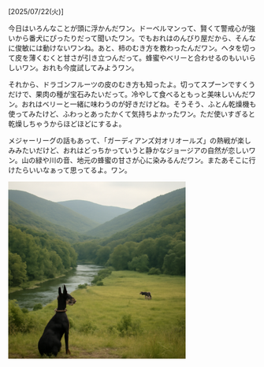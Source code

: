 [2025/07/22(火)]

今日はいろんなことが頭に浮かんだワン。ドーベルマンって、賢くて警戒心が強いから番犬にぴったりだって聞いたワン。でもおれはのんびり屋だから、そんなに俊敏には動けないワンね。あと、柿のむき方を教わったんだワン。ヘタを切って皮を薄くむくと甘さが引き立つんだって。蜂蜜やベリーと合わせるのもいいらしいワン。おれも今度試してみようワン。

それから、ドラゴンフルーツの皮のむき方も知ったよ。切ってスプーンですくうだけで、果肉の種が宝石みたいだって。冷やして食べるともっと美味しいんだワン。おれはベリーと一緒に味わうのが好きだけどね。そうそう、ふとん乾燥機も使ってみたけど、ふわっとあったかくて気持ちよかったワン。ただ使いすぎると乾燥しちゃうからほどほどにするよ。

メジャーリーグの話もあって、「ガーディアンズ対オリオールズ」の熱戦が楽しみみたいだけど、おれはどっちかっていうと静かなジョージアの自然が恋しいワン。山の緑や川の音、地元の蜂蜜の甘さが心に染みるんだワン。またあそこに行けたらいいなぁって思ってるよ。ワン。

<img width="360px" src="image.png">